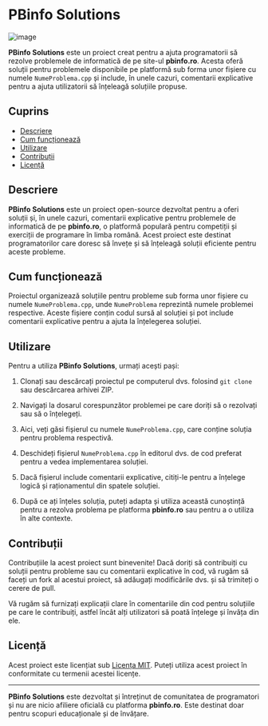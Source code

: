 # PBinfo Solutions

![image]([https://github.com/AndrewDisco/pbinfo-solutions/assets/66111825/6045ec4b-cb29-47c0-9b9c-65d1e88c5518](https://cdn.upload.systems/uploads/by82ssfj.png))

**PBinfo Solutions** este un proiect creat pentru a ajuta programatorii să rezolve problemele de informatică de pe site-ul **pbinfo.ro**. Acesta oferă soluții pentru problemele disponibile pe platformă sub forma unor fișiere cu numele `NumeProblema.cpp` și include, în unele cazuri, comentarii explicative pentru a ajuta utilizatorii să înțeleagă soluțiile propuse.

## Cuprins

- [Descriere](#descriere)
- [Cum funcționează](#cum-funcționează)
- [Utilizare](#utilizare)
- [Contribuții](#contribuții)
- [Licență](#licență)

## Descriere

**PBinfo Solutions** este un proiect open-source dezvoltat pentru a oferi soluții și, în unele cazuri, comentarii explicative pentru problemele de informatică de pe **pbinfo.ro**, o platformă populară pentru competiții și exerciții de programare în limba română. Acest proiect este destinat programatorilor care doresc să învețe și să înțeleagă soluții eficiente pentru aceste probleme.

## Cum funcționează

Proiectul organizează soluțiile pentru probleme sub forma unor fișiere cu numele `NumeProblema.cpp`, unde `NumeProblema` reprezintă numele problemei respective. Aceste fișiere conțin codul sursă al soluției și pot include comentarii explicative pentru a ajuta la înțelegerea soluției.

## Utilizare

Pentru a utiliza **PBinfo Solutions**, urmați acești pași:

1. Clonați sau descărcați proiectul pe computerul dvs. folosind `git clone` sau descărcarea arhivei ZIP.

2. Navigați la dosarul corespunzător problemei pe care doriți să o rezolvați sau să o înțelegeți.

3. Aici, veți găsi fișierul cu numele `NumeProblema.cpp`, care conține soluția pentru problema respectivă.

4. Deschideți fișierul `NumeProblema.cpp` în editorul dvs. de cod preferat pentru a vedea implementarea soluției.

5. Dacă fișierul include comentarii explicative, citiți-le pentru a înțelege logică și raționamentul din spatele soluției.

6. După ce ați înțeles soluția, puteți adapta și utiliza această cunoștință pentru a rezolva problema pe platforma **pbinfo.ro** sau pentru a o utiliza în alte contexte.

## Contribuții

Contribuțiile la acest proiect sunt binevenite! Dacă doriți să contribuiți cu soluții pentru probleme sau cu comentarii explicative în cod, vă rugăm să faceți un fork al acestui proiect, să adăugați modificările dvs. și să trimiteți o cerere de pull.

Vă rugăm să furnizați explicații clare în comentariile din cod pentru soluțiile pe care le contribuiți, astfel încât alți utilizatori să poată înțelege și învăța din ele.

## Licență

Acest proiect este licențiat sub [Licența MIT](LICENSE). Puteți utiliza acest proiect în conformitate cu termenii acestei licențe.

---

**PBinfo Solutions** este dezvoltat și întreținut de comunitatea de programatori și nu are nicio afiliere oficială cu platforma **pbinfo.ro**. Este destinat doar pentru scopuri educaționale și de învățare.
